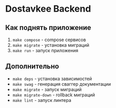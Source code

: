 # Dostavkee Backend 

## Как поднять приложение

1. `make compose` - compose сервисов
2. `make migrate` - установка миграций
3. `make run` - запуск приложения

## Дополнительно
- `make deps` - установка зависимостей
- `make swag` - генерация сваггер документации
- `make migrate` - запуск миграций
- `make migrate-down` - rollback миграций
- `make lint` - запуск линтера

